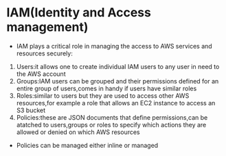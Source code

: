 # IAM(Identity and Access management)
- IAM plays a critical role in managing the access to AWS services and resources securely:
1. Users:it allows one to create individual IAM users to any user in need to the AWS account
2. Groups:IAM users can be grouped and their permissions defined for an entire group of users,comes in handy if users have similar roles
3. Roles:similar to users but they are used to access other AWS resources,for example a role that allows an EC2 instance to access an S3 bucket
4. Policies:these are JSON documents that define permissions,can be atatched to users,groups or roles to specify which actions they are allowed or denied on which AWS resources
  - Policies can be managed either inline or managed 